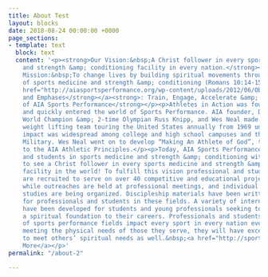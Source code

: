 ```yaml
---
title: About Test
layout: blocks
date: 2018-08-24 00:00:00 +0000
page_sections:
- template: text
  block: text
  content: '<p><strong>Our Vision:&nbsp;A Christ follower in every sports medicine
    and strength &amp; conditioning facility in every nation.</strong></p><p><strong>Our
    Mission:&nbsp;To change lives by building spiritual movements through the platforms
    of sports medicine and strength &amp; conditioning (Romans 10:14-15).</strong></p><p><strong>Our</strong>&nbsp;<a
    href="http://aiasportsperformance.org/wp-content/uploads/2012/06/Objectives-and-Emphases.pdf"><strong>Objectives
    and Emphases</strong></a><strong>: Train, Engage, Accelerate &amp; Multiply</strong></p><p><strong>History
    of AIA Sports Performance</strong></p><p>Athletes in Action was founded in 1966
    and quickly entered the world of Sports Performance. AIA founder, Dave Hannah;
    World Champion &amp; 2-time Olympian Russ Knipp, and Wes Neal made up the first
    weight lifting team touring the United States annually from 1969 until 1976. Their
    impact was widespread among college and high school campuses and the United States
    Military. Wes Neal went on to develop “Making An Athlete of God”, the forerunner
    to the AIA Athletic Principles.</p><p>Today, AIA Sports Performance impacts professionals
    and students in sports medicine and strength &amp; conditioning with a vision
    to see a Christ follower in every sports medicine and strength &amp; conditioning
    facility in the world! To fulfill this vision professional and student volunteers
    are recruited to serve on over 40 competitive and educational projects annually,
    while outreaches are held at professional meetings, and individual and group Bible
    studies are being organized. Discipleship materials have been written specifically
    for professionals and students in these fields. A variety of internship opportunities
    have been developed for students and young professionals seeking to establish
    a spiritual foundation to their careers. Professionals and students in a variety
    of sports performance fields impact every sport in every nation every day. By
    meeting the physical needs of those they serve, they will have excellent opportunities
    to meet others’ spiritual needs as well.&nbsp;<a href="http://sportsperformance.goaia.org/uploads/AIA-Sports-Performance-History-Web-Version-revised-7-20-18.pdf">Read
    More</a></p>'
permalink: "/about-2"

---
```

